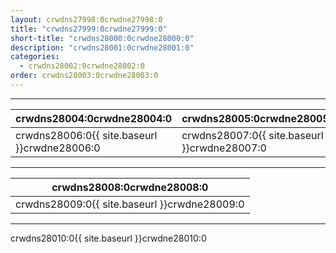 ```yaml
---
layout: crwdns27998:0crwdne27998:0
title: "crwdns27999:0crwdne27999:0"
short-title: "crwdns28000:0crwdne28000:0"
description: "crwdns28001:0crwdne28001:0"
categories:
  - crwdns28002:0crwdne28002:0
order: crwdns28003:0crwdne28003:0
---
```

<hr />

| crwdns28004:0crwdne28004:0                               | crwdns28005:0crwdne28005:0                   |
| -------------------------------------------------------- | -------------------------------------------- |
| crwdns28006:0{{ site.baseurl }}crwdne28006:0&nbsp;&nbsp; | crwdns28007:0{{ site.baseurl }}crwdne28007:0 |

<hr />

| crwdns28008:0crwdne28008:0                   |
| -------------------------------------------- |
| crwdns28009:0{{ site.baseurl }}crwdne28009:0 |

<hr />

crwdns28010:0{{ site.baseurl }}crwdne28010:0

<div class="video-wrapper">
<iframe width="560" height="315" src="crwdns28011:0crwdne28011:0" frameborder="0" allow="autoplay; encrypted-media" allowfullscreen mark="crwd-mark"></iframe>
</div>
